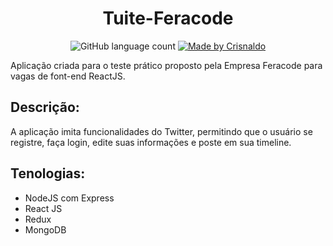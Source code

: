 <h1 align="center">
    Tuite-Feracode
</h1>

<p align="center">
  <img alt="GitHub language count" src="https://img.shields.io/github/languages/count/CrisnaldoSantos/tuite-feracode-test?color=blue">

  <a href="https://www.crisnaldocarvalho.com.br">
    <img alt="Made by Crisnaldo" src="https://img.shields.io/badge/made%20by-Crisnaldo Carvalho-blue">
  </a>
</p>

<p>Aplicação criada para o teste prático proposto pela Empresa Feracode para vagas de font-end ReactJS.</p>



## Descrição:

<p> A aplicação imita funcionalidades do Twitter, permitindo que o usuário se registre, faça login, edite suas informações e poste em sua timeline.</p>

## Tenologias:
- NodeJS com Express
- React JS
- Redux
- MongoDB
